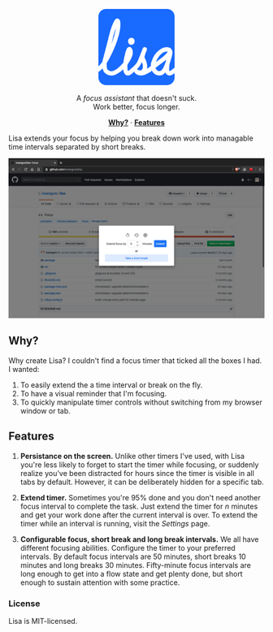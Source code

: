 <p align="center">
    <a href="#"><img src="./package/images/logo.svg" height="150px" /></a>
</p>
<p align="center">
    A <em>focus assistant</em> that doesn't suck.<br/>
    Work better, focus longer.
</p>
<p align="center">
    <a href="#why"><strong>Why?</strong></a> ·
    <a href="#principles"><strong>Features</strong></a><!-- ·
    <a href="./Contributing.md"><strong>Chrome Webstore</strong></a-->
</p>

Lisa extends your focus by helping you break down work into managable time 
intervals separated by short breaks.

<p align="center">
    <img src="./lisa screenshot.png" alt="Lisa Screenshot">
</p>

## Why?

Why create Lisa? I couldn't find a focus timer that ticked all the boxes I had.
I wanted:
1. To easily extend the a time interval or break on the fly.
2. To have a visual reminder that I'm focusing.
3. To quickly manipulate timer controls without switching from my browser
window or tab.

## Features
1. **Persistance on the screen.** Unlike other timers I've used, with Lisa 
you're less likely to forget to start the timer while focusing, or suddenly
realize you've been distracted for hours since the timer is visible in all 
tabs by default. However, it can be deliberately hidden for a specific tab. 

2. **Extend timer.** Sometimes you're 95% done and you don't need another 
focus interval to complete the task. Just extend the timer for <em>n</em> minutes 
and get your work done after the current interval is over. To extend the timer
while an interval is running, visit the <em>Settings</em> page.

3. **Configurable focus, short break and long break intervals.** We all have
different focusing abilities. Configure the timer to your preferred intervals. 
By default focus intervals are 50 minutes, short breaks 10 minutes and long
breaks 30 minutes. Fifty-minute focus intervals are long enough to get into
a flow state and get plenty done, but short enough to sustain attention with 
some practice.

### License
Lisa is MIT-licensed.
